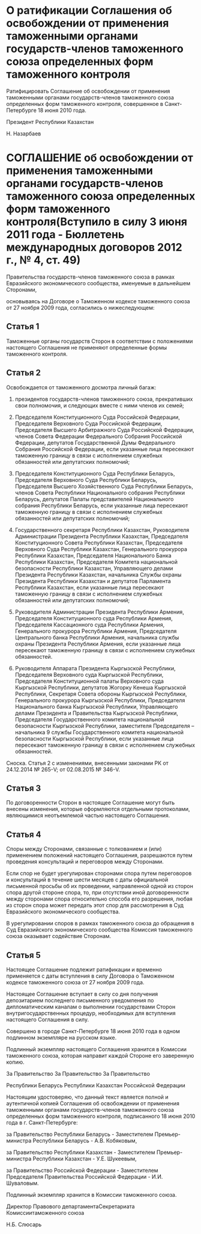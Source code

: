 # О ратификации Соглашения об освобождении от применения таможенными органами государств-членов таможенного союза определенных форм таможенного контроля

Ратифицировать Соглашение об освобождении от применения таможенными органами государств-членов таможенного союза определенных форм таможенного контроля, совершенное в Санкт-Петербурге 18 июня 2010 года.

Президент Республики Казахстан

Н. Назарбаев

# СОГЛАШЕНИЕ об освобождении от применения таможенными органами государств-членов таможенного союза определенных форм таможенного контроля(Вступило в силу 3 июня 2011 года - Бюллетень международных договоров 2012 г., № 4, ст. 49)

Правительства государств-членов таможенного союза в рамках Евразийского экономического сообщества, именуемые в дальнейшем Сторонами,

основываясь на Договоре о Таможенном кодексе таможенного союза от 27 ноября 2009 года, согласились о нижеследующем:

## Статья 1

Таможенные органы государств Сторон в соответствии с положениями настоящего Соглашения не применяют определенные формы таможенного контроля.

## Статья 2

Освобождается от таможенного досмотра личный багаж:

1) президентов государств-членов таможенного союза, прекративших свои полномочия, и следующих вместе с ними членов их семей;

2) Председателя Конституционного Суда Российской Федерации, Председателя Верховного Суда Российской Федерации, Председателя Высшего Арбитражного Суда Российской Федерации, членов Совета Федерации Федерального Собрания Российской Федерации, депутатов Государственной Думы Федерального Собрания Российской Федерации, если указанные лица пересекают таможенную границу в связи с исполнением служебных обязанностей или депутатских полномочий;

3) Председателя Конституционного Суда Республики Беларусь, Председателя Верховного Суда Республики Беларусь, Председателя Высшего Хозяйственного Суда Республики Беларусь, членов Совета Республики Национального собрания Республики Беларусь, депутатов Палаты представителей Национального собрания Республики Беларусь, если указанные лица пересекают таможенную границу в связи с исполнением служебных обязанностей или депутатских полномочий;

4) Государственного секретаря Республики Казахстан, Руководителя Администрации Президента Республики Казахстан, Председателя Конституционного Совета Республики Казахстан, Председателя Верховного Суда Республики Казахстан, Генерального прокурора Республики Казахстан, Председателя Национального Банка Республики Казахстан, Председателя Комитета национальной безопасности Республики Казахстан, Управляющего делами Президента Республики Казахстан, начальника Службы охраны Президента Республики Казахстан и депутатов Парламента Республики Казахстан, если указанные лица пересекают таможенную границу в связи с исполнением служебных обязанностей или депутатских полномочий;

5) Руководителя Администрации Президента Республики Армения, Председателя Конституционного суда Республики Армения, Председателя Кассационного суда Республики Армения, Генерального прокурора Республики Армения, Председателя Центрального банка Республики Армения, начальника службы охраны Президента Республики Армения, если указанные лица пересекают таможенную границу в связи с исполнением служебных обязанностей.

6) Руководителя Аппарата Президента Кыргызской Республики, Председателя Верховного суда Кыргызской Республики, Председателя Конституционной палаты Верховного суда Кыргызской Республики, депутатов Жогорку Кенеша Кыргызской Республики, Секретаря Совета обороны Кыргызской Республики, Генерального прокурора Кыргызской Республики, Председателя Национального банка Кыргызской Республики, Управляющего делами Президента и Правительства Кыргызской Республики, Председателя Государственного комитета национальной безопасности Кыргызской Республики, заместителя Председателя – начальника 9 службы Государственного комитета национальной безопасности Кыргызской Республики, если указанные лица пересекают таможенную границу в связи с исполнением служебных обязанностей.

Сноска. Статья 2 с изменениями, внесенными законами РК от 24.12.2014 № 265-V; от 02.08.2015 № 346-V.

## Статья 3

По договоренности Сторон в настоящее Соглашение могут быть внесены изменения, которые оформляются отдельными протоколами, являющимися неотъемлемой частью настоящего Соглашения.

## Статья 4

Споры между Сторонами, связанные с толкованием и (или) применением положений настоящего Соглашения, разрешаются путем проведения консультаций и переговоров между Сторонами.

Если спор не будет урегулирован сторонами спора путем переговоров и консультаций в течение шести месяцев с даты официальной письменной просьбы об их проведении, направленной одной из сторон спора другой стороне спора, то, при отсутствии иной договоренности между сторонами спора относительно способа его разрешения, любая из сторон спора может передать этот спор для рассмотрения в Суд Евразийского экономического сообщества.

В урегулировании споров в рамках таможенного союза до обращения в Суд Евразийского экономического сообщества Комиссия таможенного союза оказывает содействие Сторонам.

## Статья 5

Настоящее Соглашение подлежит ратификации и временно применяется с даты вступления в силу Договора о Таможенном кодексе таможенного союза от 27 ноября 2009 года.

Настоящее Соглашение вступает в силу со дня получения депозитарием последнего письменного уведомления по дипломатическим каналам о выполнении государствами Сторон внутригосударственных процедур, необходимых для вступления настоящего Соглашения в силу.

Совершено в городе Санкт-Петербурге 18 июня 2010 года в одном подлинном экземпляре на русском языке.

Подлинный экземпляр настоящего Соглашения хранится в Комиссии таможенного союза, которая направит каждой Стороне его заверенную копию.

За Правительство     За Правительство        За Правительство

Республики Беларусь   Республики Казахстан   Российской Федерации

Настоящим удостоверяю, что данный текст является полной и аутентичной копией Соглашения об освобождении от применения таможенными органами государств-членов таможенного союза определенных форм таможенного контроля, подписанного 18 июня 2010 года в г. Санкт-Петербурге:

за Правительство Республики Беларусь - Заместителем Премьер-министра Республики Беларусь - А.В. Кобяковым,

за Правительство Республики Казахстан - Заместителем Премьер-министра Республики Казахстан - У.Е. Шукеевым,

за Правительство Российской Федерации - Заместителем Председателя Правительства Российской Федерации - И.И. Шуваловым.

Подлинный экземпляр хранится в Комиссии таможенного союза.

Директор Правового департаментаСекретариата Комиссиитаможенного союза

Н.Б. Слюсарь

